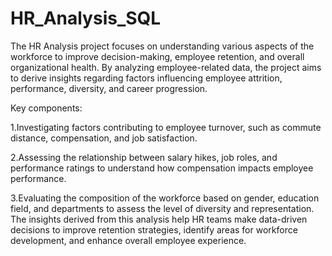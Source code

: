 # HR_Analysis_SQL
The HR Analysis project focuses on understanding various aspects of the workforce to improve decision-making, employee retention, and overall organizational health. By analyzing employee-related data, the project aims to derive insights regarding factors influencing employee attrition, performance, diversity, and career progression.

Key components:

  1.Investigating factors contributing to employee turnover, such as commute distance, compensation, and job satisfaction.

  2.Assessing the relationship between salary hikes, job roles, and performance ratings to understand how compensation impacts employee performance.

  3.Evaluating the composition of the workforce based on gender, education field, and departments to assess the level of diversity and representation. The insights         derived from this analysis help HR teams make data-driven decisions to improve retention strategies, identify areas for workforce development, and enhance             overall employee experience.

